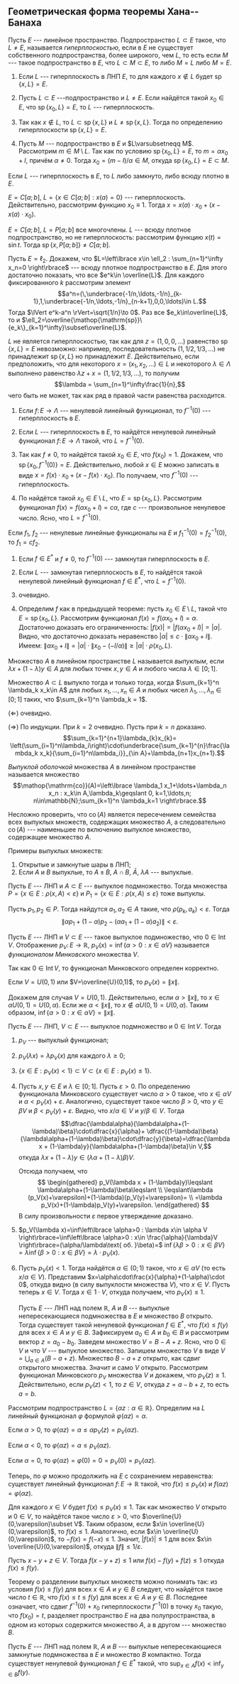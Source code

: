 Геометрическая форма теоремы Хана--Банаха
-----------------------------------------

Пусть $E$ --- линейное пространство. Подпространство $L\subset E$ такое, что $L\ne E$, называется *гиперплоскостью*, если в $E$ не существует собственного подпространства, более широкого, чем $L$, то есть если $M$ --- такое подпространство в $E$, что $L\subset M\subset E$, то либо $M=L$ либо $M=E$.

1) Если $L$ --- гиперплоскость в ЛНП $E$, то для каждого $x\notin L$ будет
$\mathop{\mathrm{sp}}\{x,L\}=E$. 
2) Пусть $L\subset E$ ---подпространство и $L\ne E$. Если найдётся такой $x_0\in E$, что
$\mathop{\mathrm{sp}}\{x_0,L\}=E$, то $L$ --- гиперплоскость.


1) Так как $x\notin L$, то $L\subset\mathop{\mathrm{sp}}\{x,L\}$ и $L\ne\mathop{\mathrm{sp}}\{x,L\}$. 
 Тогда по определению гиперплоскости $\mathop{\mathrm{sp}}\{x,L\}=E$.

2) Пусть $M$ --- подпространство в $E$ и $L\varsubsetneqq M$. 
 Рассмотрим $m\in M\setminus L$. 
 Так как по условию $\mathop{\mathrm{sp}}\{x_0,L\}=E$, то $m=\alpha x_0 + l$, причём $\alpha\ne 0$. Тогда $x_0=(m-l)/\alpha \in M$, откуда $\mathop{\mathrm{sp}}\{x_0,L\}=E\subset M$.

Если $L$ --- гиперплоскость в $E$, то $L$ либо замкнуто, либо всюду плотно в $E$.

$E=C[a;b]$, $L=\left\lbrace x\in C[a;b] : x(a)=0 \right\rbrace$ --- гиперплоскость. Действительно, рассмотрим функцию $x_0\equiv 1$. 
Тогда $x=x(a)\cdot x_0 + (x-x(a)\cdot x_0)$.

$E=C[a;b]$, $L=P[a;b]$ все многочлены. $L$ --- всюду плотное подпространство, но не гиперплоскость: рассмотрим функцию $x(t)=\sin t$. 
Тогда $\mathop{\mathrm{sp}}\{x, P[a;b]\}\ne C[a;b]$.

Пусть $E=\ell_2$. 
Докажем, что $L=\left\lbrace x\in \ell_2 : \sum_{n=1}^\infty x_n=0 \right\rbrace$ --- всюду плотное подпространство в $E$. Для этого достаточно показать, что все $e^k\in \overline{L}$. 
Для каждого фиксированного $k$ рассмотрим элемент $$a^n=(\,\underbrace{-1/n,\ldots,-1/n}_{k-1},1,\underbrace{-1/n,\ldots,-1/n}_{n-k+1},0,0,\ldots)\in L.$$ 
Тогда $\lVert e^k-a^n \rVert=\sqrt{1/n}\to 0$. 
Раз все $e_k\in\overline{L}$, то и $\ell_2=\overline{\mathop{\mathrm{sp}}\{e_k\}_{k=1}^\infty}\subset\overline{L}$.

$L$ не является гиперплоскостью, так как для $z=(1,0,0,\ldots)$ равенство $\mathop{\mathrm{sp}}\{x,L\}=E$ невозможно: например, последовательность $(1, 1/2, 1/3, \ldots)$ не принадлежит $\mathop{\mathrm{sp}}\{x,L\}$ но принадлежит $E$. Действительно, если предположить, что для некоторого $x = (x_1,x_2,\ldots)\in L$ и
некоторого $\lambda\in \Lambda$ выполнено равенство $\lambda z+x = (1, 1/2, 1/3, \ldots)$, то получим $$\lambda = \sum_{n=1}^\infty\frac{1}{n},$$ чего быть не может, так как ряд в правой части равенства расходится.

1) Если $f\colon E\to\Lambda$ --- ненулевой линейный функционал, то $f^{-1}(0)$ --- гиперплоскость в $E$.
2) Если $L$ --- гиперплоскость в $E$, то найдётся ненулевой линейный функционал $f\colon E\to\Lambda$ такой, что $L=f^{-1}(0)$.

1) Так как $f\ne 0$, то найдётся такой $x_0\in E$, что $f(x_0)=1$.
 Докажем, что $\mathop{\mathrm{sp}}\{x_0,f^{-1}(0)\}=E$. 
 Действительно, любой $x\in E$ можно записать в виде $x=f(x)\cdot x_0 + (x-f(x)\cdot x_0)$. По получаем, что $f^{-1}(0)$ --- гиперплоскость.

2) По найдётся такой $x_0\in E\setminus L$, что $E=\mathop{\mathrm{sp}}\{x_0,L\}$. Рассмотрим функционал $f(x)=f(\alpha x_0 +l)=c\alpha$, где $c$ --- произвольное ненулевое число. 
	Ясно, что $L=f^{-1}(0)$.

Если $f_1$, $f_2$ --- ненулевые линейные функционалы на $E$ и $f^{-1}_1(0)=f^{-1}_2(0)$, то $f_1=cf_2$.

1) Если $f\in E^\ast$ и $f\ne 0$, то $f^{-1}(0)$ --- замкнутая гиперплоскость в $E$.

2) Если $L$ --- замкнутая гиперплоскость в $E$, то найдётся такой ненулевой линейный функционал $f\in E^\ast$, что $L=f^{-1}(0)$.

1) очевидно.

2) Определим $f$ как в предыдущей теореме: пусть $x_0\in E\setminus L$, такой что $E=\mathop{\mathrm{sp}}\{x_0,L\}$. Рассмотрим функционал $f(x)=f(\alpha x_0 +l)=\alpha$. Достаточно доказать его ограниченность: $\lvert f(x) \rvert=\lvert f(\alpha x_0 +l) \rvert=\lvert \alpha \rvert$.
	Видно, что достаточно доказать неравенство $\lvert \alpha \rvert\leqslant c\cdot\lVert \alpha x_0 +l \rVert$. 
	Имеем: $\lVert \alpha x_0 +l \rVert=\lvert \alpha \rvert\cdot\lVert x_0-(-l/\alpha) \rVert\geqslant \lvert \alpha \rvert\cdot\rho(x_0,L)$.
	

Множество $A$ в линейном пространстве $L$ называется *выпуклым*, если $\lambda x + (1-\lambda)y \in A$ для любых точек $x,y\in A$ и любого числа $\lambda\in [0;1]$.

Множество $A\subset L$ выпукло тогда и только тогда, когда $\sum_{k=1}^n \lambda_k x_k\in A$ для любых $x_1,\ldots, x_n \in A$ и любых чисел $\lambda_1,\ldots ,\lambda_n\in [0;1]$ таких, что $\sum_{k=1}^n \lambda_k = 1$.

$(\Longleftarrow)$ очевидно.

$(\Longrightarrow)$ По индукции. 
При $k=2$ очевидно. Пусть при $k=n$ доказано.
$$\sum_{k=1}^{n+1}\lambda_{k}x_{k}= \left(\sum_{i=1}^n\lambda_i\right)\cdot\underbrace{\sum_{k=1}^{n}\frac{\lambda_k x_k}{\sum_{i=1}^n\lambda_i}}_{\in A}+\lambda_{n+1}x_{n+1}.$$

*Выпуклой оболочкой* множества $A$ в линейном пространстве называется множество $$\mathop{\mathrm{co}}(A)=\left\lbrace \lambda_1 x_1+\ldots+\lambda_n x_n : x_k\in A,\lambda_k\geqslant 0, k=1,\ldots,n; n\in\mathbb{N};\sum_{k=1}^n \lambda_k=1 \right\rbrace.$$

Несложно проверить, что $\mathop{\mathrm{co}}(A)$ является пересечением семейства всех выпуклых множеств, содержащих множество $A$, а следовательно $\mathop{\mathrm{co}}(A)$ --- наименьшее по включению выпуклое множество, содержащее множество $A$.

Примеры выпуклых множеств: 
1) Открытые и замкнутые шары в ЛНП; 
2) Если $A$ и $B$ выпуклые, то $A\pm B$, $A\cap B$, $\bar{A}$, $\lambda A$ --- выпуклые.

Пусть $E$ --- ЛНП и $A\subset E$ --- выпуклое подмножество. 
Тогда множества $P=\left\lbrace x\in E : \rho(x,A)<\varepsilon \right\rbrace$ и
$P_1=\left\lbrace x\in E : \rho(x,A)\leqslant\varepsilon \right\rbrace$ тоже выпуклы.

Пусть $p_1,\,p_2 \in P$. 
Тогда найдутся $a_1,\,a_2 \in A$ такие, что $\rho(p_k,a_k)<\varepsilon$. 
Тогда $$\lVert \alpha p_1+(1-\alpha)p_2-(\alpha a_1 + (1-\alpha)a_2) \rVert<\varepsilon.$$

Пусть $E$ --- ЛНП и $V\subset E$ --- такое выпуклое подмножество, что $0\in \mathop{\mathrm{Int}}V$. 
Отображение $p_V\colon E\to\mathbb{R}$, $p_V(x)=\inf\left\lbrace \alpha>0 : x\in \alpha V \right\rbrace$ называется *функционалом Минковского* множества $V$.

Так как $0\in \mathop{\mathrm{Int}}V$, то функционал Минковского определен корректно.

Если $V=U(0,1)$ или $V=\overline{U}(0,1)$, то $p_V(x)=\lVert x \rVert$. 

Докажем для случая $V=U(0,1)$. 
Действительно, если $\alpha > \lVert x \rVert$, то $x\in\alpha U(0,1)=U(0,\alpha)$. Если же $\alpha < \lVert x \rVert$, то $x\notin\alpha U(0,1)= U(0,\alpha)$.
Таким образом, $\inf\left\lbrace \alpha>0 : x\in \alpha V \right\rbrace=\lVert x \rVert$.

Пусть $E$ --- ЛНП, $V\subset E$ --- выпуклое подмножество и $0\in \mathop{\mathrm{Int}}V$. 
Тогда

1)  $p_V$ --- выпуклый функционал;

2)  $p_V(\lambda x)=\lambda p_V(x)$ для каждого $\lambda\geqslant 0$;

3)  $\left\lbrace x\in E : p_V(x)<1 \right\rbrace\subset V\subset \left\lbrace x\in E : p_V(x)\leqslant 1 \right\rbrace$.


1) Пусть $x,y\in E$ и $\lambda\in [0;1]$. 
	Пусть $\varepsilon>0$. 
	По определению функционала Минковского существует число $\alpha>0$ такое, что $x\in\alpha V$ и $\alpha<p_V(x)+\varepsilon$. 
	Аналогично, существует такое число $\beta>0$, что $y\in\beta V$ и $\beta<p_V(y)+\varepsilon$. 
	Видно, что $x/\alpha\in V$ и $y/\beta\in V$. 
	Тогда $$\dfrac{\lambda\alpha}{\lambda\alpha+(1-\lambda)\beta}\cdot\dfrac{x}{\alpha}+ \dfrac{(1-\lambda)\beta}{\lambda\alpha+(1-\lambda)\beta}\cdot\dfrac{y}{\beta}=\dfrac{\lambda x + (1-\lambda)y}{\lambda\alpha+(1-\lambda)\beta}\in V,$$ откуда $\lambda x + (1-\lambda)y\in (\lambda\alpha+(1-\lambda)\beta)V$. 
	
	Отсюда получаем, что 
	$$
	\begin{gathered} p_V(\lambda x + (1-\lambda)y)\leqslant \lambda\alpha+(1-\lambda)\beta\leqslant 
	\\ 
	\leqslant\lambda (p_V(x)+\varepsilon)+(1-\lambda)(p_V(y)+\varepsilon)= 
	\\ 
	=\lambda p_V(x)+(1-\lambda)p_V(y)+\varepsilon.
	\end{gathered}
$$
В силу произвольности $\varepsilon$ первое утверждение доказано.

2)  $p_V(\lambda x)=\inf\left\lbrace \alpha>0 : \lambda x\in \alpha V \right\rbrace=\inf\left\lbrace \alpha>0 : x\in \frac{\alpha}{\lambda}V \right\rbrace=(\alpha/\lambda\text{ об. }\beta)=$
	$\inf\left\lbrace \lambda\beta>0 : x\in\beta V \right\rbrace =\lambda\inf\left\lbrace \beta>0 : x\in\beta V \right\rbrace=\lambda\cdot p_V(x)$.

3) Пусть $p_V(x)<1$. Тогда найдётся $\alpha\in (0;1)$ такое, что $x\in\alpha V$ (то есть $x/\alpha\in V$). 
	Представим $x=\alpha\cdot\frac{x}{\alpha}+(1-\alpha)\cdot 0$, откуда видно (в силу выпуклости множества $V$), что $x\in V$.
	Пусть теперь $x\in V$. Тогда $x\in 1\cdot V$, откуда получаем, что $p_V(x)\leqslant 1$.
	
	Пусть $E$ --- ЛНП над полем $\mathbb{R}$, $A$ и $B$ --- выпуклые непересекающиеся подмножества в $E$ и множество $B$ открыто. 
	Тогда существует такой ненулевой функционал $f\in E^\ast$, что $f(x)\leqslant f(y)$ для всех $x\in A$ и $y\in B$. 
	Зафиксируем $a_0\in A$ и $b_0\in B$ и рассмотрим вектор $z=a_0-b_0$.
	Заведем множество $V=B-A+z$. Ясно, что $0\in V$ и что $V$ --- выпуклое множество. Запишем множество $V$ в виде $V=\bigcup_{a\in A}(B-a+z)$. 
	Множество $B-a+z$ открыто, как сдвиг открытого множества. 
	Значит и само $V$ открыто. Рассмотрим функционал Минковского $p_V$ множества $V$ и докажем, что $p_V(z)\geqslant 1$. Действительно, если $p_V(z)<1$, то $z\in V$, откуда $z=a-b+z$, то есть $a=b$.

Рассмотрим подпространство
$L=\left\lbrace \alpha z : \alpha\in\mathbb{R} \right\rbrace$. Определим
на $L$ линейный функционал $\varphi$ формулой
$\varphi(\alpha z)=\alpha$.

Если $\alpha>0$, то
$\varphi(\alpha z)=\alpha\leqslant\alpha p_V(z)=p_V(\alpha z)$.

Если $\alpha<0$, то $\varphi(\alpha z)=\alpha\leqslant p_V(\alpha z)$.

Если $\alpha=0$, то
$\varphi(\alpha z)=\varphi(0)=0=p_V(0)=p_V(\alpha z)$.

Теперь, по $\varphi$ можно продолжить на $E$ с сохранением неравенства:
существует линейный функционал $f\colon E\to\mathbb{R}$ такой, что
$f(x)\leqslant p_V(x)$ и $f(\alpha z)=\varphi(\alpha z)$.

Для каждого $x\in V$ будет $f(x)\leqslant p_V(x)\leqslant 1$. Так как
множество $V$ открыто и $0\in V$, то найдётся такое число
$\varepsilon>0$, что $\overline{U}(0,\varepsilon)\subset V$. Таким
образом, если $x\in \overline{U}(0,\varepsilon)$, то $f(x)\leqslant 1$.
Аналогично, если $x\in \overline{U}(0,\varepsilon)$, то
$-f(x)=f(-x)\leqslant 1$. Значит, $\lvert f(x) \rvert\leqslant 1$ для
всех $x\in \overline{U}(0,\varepsilon)$, откуда
$\lVert f \rVert\leqslant 1/\varepsilon$.

Пусть $x-y+z \in V$. Тогда $f(x-y+z)\leqslant 1$ или
$f(x)-f(y)+f(z)\leqslant 1$ откуда $f(x)\leqslant f(y)$.

Теорему о разделении выпуклых множеств можно понимать так: из условия
$f(x)\leqslant f(y)$ для всех $x\in A$ и $y\in B$ следует, что найдётся
такое число $t\in\mathbb{R}$, что $f(x)\leqslant t\leqslant f(y)$ для
всех $x\in A$ и $y\in B$. Последнее означает, что сдвиг $f^{-1}(0)+x_0$
гиперплоскости $f^{-1}(0)$ в точку $x_0$ такую, что $f(x_0)=t$,
разделяет пространство $E$ на два полупространства, в одном из которых
содержится множество $A$, а в другом --- множество $B$.

Пусть $E$ --- ЛНП над полем $\mathbb{R}$, $A$ и $B$ --- выпуклые
непересекающиеся замкнутые подмножества в $E$ и множество $B$ компактно.
Тогда существует ненулевой функционал $f\in E^\ast$ такой, что
$\sup_{x\in A} f(x)<\inf_{y\in B}f(y)$.